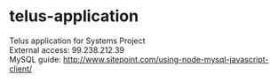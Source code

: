 # telus-application
Telus application for Systems Project <br />
External access: 99.238.212.39 <br />
MySQL guide: http://www.sitepoint.com/using-node-mysql-javascript-client/ <br />
